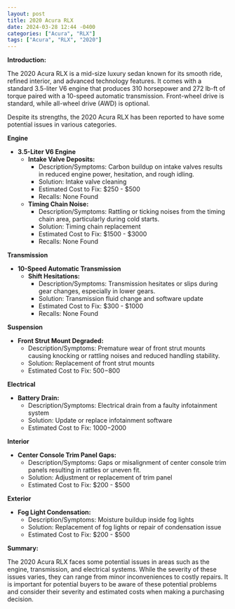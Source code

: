 ```yaml
---
layout: post
title: 2020 Acura RLX
date: 2024-03-28 12:44 -0400
categories: ["Acura", "RLX"]
tags: ["Acura", "RLX", "2020"]
---
```

**Introduction:**

The 2020 Acura RLX is a mid-size luxury sedan known for its smooth ride, refined interior, and advanced technology features. It comes with a standard 3.5-liter V6 engine that produces 310 horsepower and 272 lb-ft of torque paired with a 10-speed automatic transmission. Front-wheel drive is standard, while all-wheel drive (AWD) is optional.

Despite its strengths, the 2020 Acura RLX has been reported to have some potential issues in various categories.

**Engine**

- **3.5-Liter V6 Engine**
    - **Intake Valve Deposits:**
      - Description/Symptoms: Carbon buildup on intake valves results in reduced engine power, hesitation, and rough idling.
      - Solution: Intake valve cleaning
      - Estimated Cost to Fix: $250 - $500
      - Recalls: None Found
    - **Timing Chain Noise:**
      - Description/Symptoms: Rattling or ticking noises from the timing chain area, particularly during cold starts.
      - Solution: Timing chain replacement
      - Estimated Cost to Fix: $1500 - $3000
      - Recalls: None Found

**Transmission**

- **10-Speed Automatic Transmission**
    - **Shift Hesitations:**
      - Description/Symptoms: Transmission hesitates or slips during gear changes, especially in lower gears.
      - Solution: Transmission fluid change and software update
      - Estimated Cost to Fix: $300 - $1000
      - Recalls: None Found

**Suspension**

- **Front Strut Mount Degraded:** 
  - Description/Symptoms: Premature wear of front strut mounts causing knocking or rattling noises and reduced handling stability.
  - Solution: Replacement of front strut mounts
  - Estimated Cost to Fix: $500-$800

**Electrical**

- **Battery Drain:**
  - Description/Symptoms: Electrical drain from a faulty infotainment system
  - Solution: Update or replace infotainment software
  - Estimated Cost to Fix: $1000-$2000

**Interior**

- **Center Console Trim Panel Gaps:**
  - Description/Symptoms: Gaps or misalignment of center console trim panels resulting in rattles or uneven fit.
  - Solution: Adjustment or replacement of trim panel
  - Estimated Cost to Fix: $200 - $500

**Exterior**

- **Fog Light Condensation:**
  - Description/Symptoms: Moisture buildup inside fog lights
  - Solution: Replacement of fog lights or repair of condensation issue
  - Estimated Cost to Fix: $200 - $500

**Summary:**

The 2020 Acura RLX faces some potential issues in areas such as the engine, transmission, and electrical systems. While the severity of these issues varies, they can range from minor inconveniences to costly repairs. It is important for potential buyers to be aware of these potential problems and consider their severity and estimated costs when making a purchasing decision.
